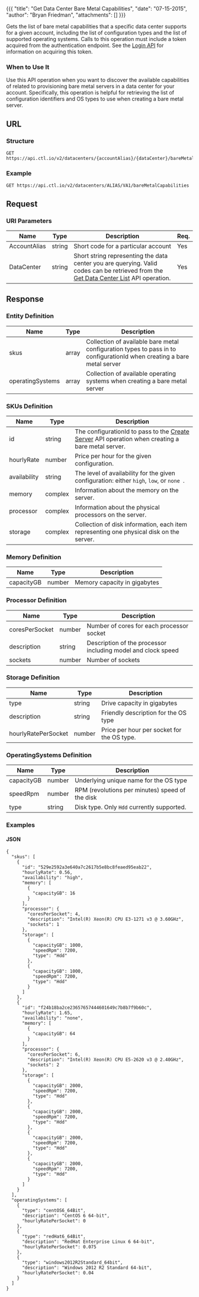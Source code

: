{{{
  "title": "Get Data Center Bare Metal Capabilities",
  "date": "07-15-2015",
  "author": "Bryan Friedman",
  "attachments": []
}}}

Gets the list of bare metal capabilities that a specific data center supports for a given account, including the list of configuration types and the list of supported operating systems. Calls to this operation must include a token acquired from the authentication endpoint. See the [Login API](../Authentication/login.md) for information on acquiring this token.

### When to Use It

Use this API operation when you want to discover the available capabilities of related to provisioning bare metal servers in a data center for your account. Specifically, this operation is helpful for retrieving the list of configuration identifiers and OS types to use when creating a bare metal server.

## URL

### Structure

    GET https://api.ctl.io/v2/datacenters/{accountAlias}/{dataCenter}/bareMetalCapabilities

### Example

    GET https://api.ctl.io/v2/datacenters/ALIAS/VA1/bareMetalCapabilities

## Request

### URI Parameters

| Name | Type | Description | Req. |
| --- | --- | --- | --- |
| AccountAlias | string | Short code for a particular account | Yes |
| DataCenter | string | Short string representing the data center you are querying. Valid codes can be retrieved from the [Get Data Center List](get-data-center.md) API operation. | Yes |

## Response

### Entity Definition

| Name | Type | Description |
| --- | --- | --- |
| skus | array | Collection of available bare metal configuration types to pass in to configurationId when creating a bare metal server |
| operatingSystems | array | Collection of available operating systems when creating a bare metal server |

### SKUs Definition

| Name | Type | Description |
| --- | --- | --- |
| id | string | The configurationId to pass to the [Create Server](../Server/create-server.md) API operation when creating a bare metal server. |
| hourlyRate | number | Price per hour for the given configuration. |
| availability | string | The level of availability for the given configuration: either `high`, `low`, or `none `. |
| memory | complex | Information about the memory on the server. |
| processor | complex | Information about the physical processors on the server. |
| storage | complex | Collection of disk information, each item representing one physical disk on the server. |

### Memory Definition
| Name | Type | Description |
| --- | --- | --- |
| capacityGB | number | Memory capacity in gigabytes |

### Processor Definition
| Name | Type | Description |
| --- | --- | --- |
| coresPerSocket | number | Number of cores for each processor socket |
| description | string | Description of the processor including model and clock speed |
| sockets | number | Number of sockets |

### Storage Definition
| Name | Type | Description |
| --- | --- | --- |
| type | string | Drive capacity in gigabytes |
| description | string | Friendly description for the OS type |
| hourlyRatePerSocket | number | Price per hour per socket for the OS type.  |

### OperatingSystems Definition

| Name | Type | Description |
| --- | --- | --- |
| capacityGB | number | Underlying unique name for the OS type |
| speedRpm | number | RPM (revolutions per minutes) speed of the disk |
| type | string | Disk type. Only `Hdd` currently supported. |

### Examples

#### JSON

    {
      "skus": [
        {
          "id": "529e2592a3e640a7c2617b5e8bc8feaed95eab22",
          "hourlyRate": 0.56,
          "availability": "high",
          "memory": [
            {
              "capacityGB": 16
            }
          ],
          "processor": {
            "coresPerSocket": 4,
            "description": "Intel(R) Xeon(R) CPU E3-1271 v3 @ 3.60GHz",
            "sockets": 1
          },
          "storage": [
            {
              "capacityGB": 1000,
              "speedRpm": 7200,
              "type": "Hdd"
            },
            {
              "capacityGB": 1000,
              "speedRpm": 7200,
              "type": "Hdd"
            }
          ]
        },
        {
          "id": "f24b18ba2ce23657657444601649c7b8b7f9b60c",
          "hourlyRate": 1.65,
          "availability": "none",
          "memory": [
            {
              "capacityGB": 64
            }
          ],
          "processor": {
            "coresPerSocket": 6,
            "description": "Intel(R) Xeon(R) CPU E5-2620 v3 @ 2.40GHz",
            "sockets": 2
          },
          "storage": [
            {
              "capacityGB": 2000,
              "speedRpm": 7200,
              "type": "Hdd"
            },
            {
              "capacityGB": 2000,
              "speedRpm": 7200,
              "type": "Hdd"
            },
            {
              "capacityGB": 2000,
              "speedRpm": 7200,
              "type": "Hdd"
            },
            {
              "capacityGB": 2000,
              "speedRpm": 7200,
              "type": "Hdd"
            }
          ]
        }
      ],
      "operatingSystems": [
        {
          "type": "centOS6_64Bit",
          "description": "CentOS 6 64-bit",
          "hourlyRatePerSocket": 0
        },
        {
          "type": "redHat6_64Bit",
          "description": "RedHat Enterprise Linux 6 64-bit",
          "hourlyRatePerSocket": 0.075
        },
        {
          "type": "windows2012R2Standard_64bit",
          "description": "Windows 2012 R2 Standard 64-bit",
          "hourlyRatePerSocket": 0.04
        }
      ]
    }
